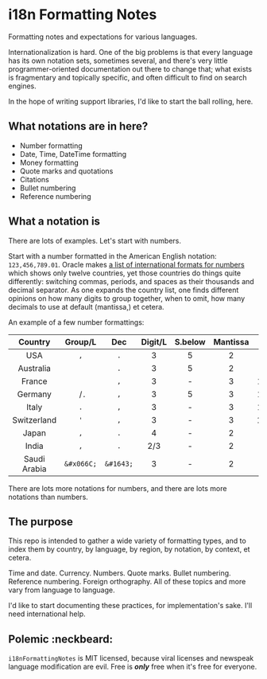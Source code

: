 i18n Formatting Notes
=====================

Formatting notes and expectations for various languages.

Internationalization is hard.  One of the big problems is that every language has its own notation sets,
sometimes several, and there's very little programmer-oriented documentation out there to change that; what
exists is fragmentary and topically specific, and often difficult to find on search engines.

In the hope of writing support libraries, I'd like to start the ball rolling, here.



What notations are in here?
---------------------------

* Number formatting
* Date, Time, DateTime formatting
* Money formatting
* Quote marks and quotations
* Citations
* Bullet numbering
* Reference numbering



What a notation is
------------------

There are lots of examples.  Let's start with numbers.

Start with a number formatted in the American English notation: `123,456,789.01`.  Oracle makes [a list of international formats for numbers](http://docs.oracle.com/cd/E19455-01/806-0169/overview-9/index.html) which shows only twelve countries, yet those countries do things quite differently: switching commas, periods, and spaces as their thousands and decimal separator.  As one expands the country list, one finds different opinions on how many digits to group together, when to omit, how many decimals to use at default (mantissa,) et cetera.

An example of a few number formattings:

| Country       | Group/L    | Dec       | Digit/L | S.below | Mantissa | Sample                             |
|:-------------:|:----------:|:---------:|:-------:|:-------:|:--------:|:----------------------------------:|
| USA           | `,`        | `.`       | 3       | 5       | 2        | 123,456,789.01                     |
| Australia     | ` `        | `.`       | 3       | 5       | 2        | 123 456 789.01                     |
| France        | ` `        | `,`       | 3       | -       | 3        | 123 456 789,012                    |
| Germany       | ` `/`.`    | `,`       | 3       | 5       | 3        | 123 456.789,012                    |
| Italy         | `.`        | `,`       | 3       | -       | 3        | 123.456.789,012                    |
| Switzerland   | `'`        | `,`       | 3       | -       | 3        | 123'456'789,012                    |
| Japan         | `,`        | `.`       | 4       | -       | 2        | 1,2345,6789.01                     |
| India         | `,`        | `.`       | 2/3     | -       | 2        | 12,34,56,789.01                    |
| Saudi Arabia  | `&#x066C;` | `&#1643;` | 3       | -       | 2        | 123&#x066C;456&#x066C;789&#1643;01 |

There are lots more notations for numbers, and there are lots more notations than numbers.



The purpose
-----------

This repo is intended to gather a wide variety of formatting types, and to index them by country, by language, by region, by notation, by context, et cetera.

Time and date.  Currency.  Numbers.  Quote marks.  Bullet numbering.  Reference numbering.  Foreign orthography.  All of these topics and more vary from language to language.

I'd like to start documenting these practices, for implementation's sake.  I'll need international help.



Polemic :neckbeard:
-------------------

`i18nFormattingNotes` is MIT licensed, because viral licenses and newspeak language modification are evil.  Free is ***only*** free when it's free for everyone.
